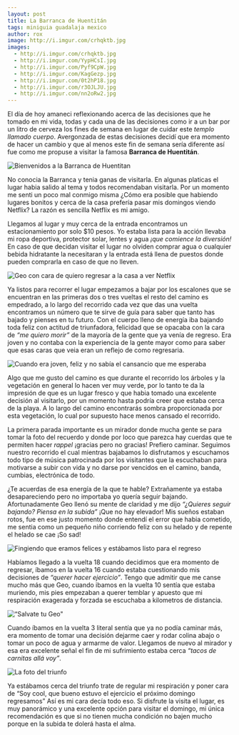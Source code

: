 ```yaml
---
layout: post
title: La Barranca de Huentitán
tags: miniguia guadalaja mexico 
author: rox
image: http://i.imgur.com/crhqktb.jpg
images:
  - http://i.imgur.com/crhqktb.jpg
  - http://i.imgur.com/YypHCsI.jpg
  - http://i.imgur.com/Pyf9CpW.jpg
  - http://i.imgur.com/KagGezp.jpg
  - http://i.imgur.com/0t2hP18.jpg
  - http://i.imgur.com/r3OJLJU.jpg
  - http://i.imgur.com/nn2oRw2.jpg
---
```


El día de hoy amaneci reflexionando acerca de las decisiones que he tomado en mi vida, todas y cada una de las decisiones como ir a un bar por un litro de cerveza los fines de semana en lugar de cuidar este *templo llamado cuerpo*. Avergonzada de estas decisiones decidí que era momento de hacer un cambio y que al menos este fin de semana sería diferente así fue como me propuse a visitar la famosa **Barranca de Huentitán**.

![Bienvenidos a la Barranca de Huentitan](http://i.imgur.com/nn2oRw2.jpg)

No conocia la Barranca y tenia ganas de visitarla. En algunas platicas el lugar habia salido al tema y todos recomendaban visitarla. Por un momento me senti un poco mal conmigo misma ¿Cómo era posible que habiendo lugares bonitos y cerca de la casa prefería pasar mis domingos viendo Netflix? La razón es sencilla Netflix es mi amigo.

Llegamos al lugar y muy cerca de la entrada encontramos un estacionamiento por solo $10 pesos. Yo estaba lista para la acción llevaba mi ropa deportiva, protector solar, lentes y agua *¡que comience la diversión!* En caso de que decidan visitar el lugar no olviden comprar agua o cualquier bebida hidratante la necesitaran y la entrada está llena de puestos donde pueden comprarla en caso de que no lleven. 

![Geo con cara de quiero regresar a la casa a ver Netflix](http://i.imgur.com/r3OJLJU.jpg) 

Ya listos para recorrer el lugar empezamos a bajar por los escalones que se encuentran en las primeras dos o tres vueltas el resto del camino es empedrado, a lo largo del recorrido cada vez que das una vuelta encontramos un número que te sirve de guía para saber que tanto has bajado y pienses en tu futuro. Con el cuerpo lleno de energía iba bajando toda feliz con actitud de triunfadora, felicidad que se opacaba con la cara de *“me quiero morir”* de la mayoría de la gente que ya venía de regreso. Era joven y no contaba con la experiencia de la gente mayor como para saber que esas caras que veia eran un reflejo de como regresaria.

![Cuando era joven, feliz y no sabía el cansancio que me esperaba](http://i.imgur.com/0t2hP18.jpg)

Algo que me gusto del camino es que durante el recorrido los árboles y la vegetación en general lo hacen ver muy verde, por lo tanto te da la impresión de que es un lugar fresco y que habia tomado una excelente decisión al visitarlo, por un momento hasta podría creer que estaba cerca de la playa. A lo largo del camino encontrarás sombra proporcionada por esta vegetación, lo cual por supuesto hace menos cansado el recorrido.

La primera parada importante es un mirador donde mucha gente se para tomar la foto del recuerdo y donde por loco que parezca hay cuerdas que te permiten hacer *rappel* ¡gracias pero no gracias! Prefiero caminar. Seguimos nuestro recorrido el cual mientras bajabamos lo disfrutamos y escuchamos todo tipo de música patrocinada por los visitantes que la escuchaban para motivarse a subir con vida y no darse por vencidos en el camino, banda, cumbias, electrónica de todo.

¿Te acuerdas de esa energía de la que te hable? Extrañamente ya estaba desapareciendo pero no importaba yo quería seguir bajando. Afortunadamente Geo llenó su mente de claridad y me dijo *“¿Quieres seguir bajando? Piensa en la subida”* ¡Que no hay elevador! Mis sueños estaban rotos, fue en ese justo momento donde entendí el error que habia cometido, me sentia como un pequeño niño corriendo feliz con su helado y de repente el helado se cae ¡So sad!

![Fingiendo que eramos felices y estábamos listo para el regreso](http://i.imgur.com/KagGezp.jpg)

Habíamos llegado a la vuelta 18 cuando decidimos que era momento de regresar, íbamos en la vuelta 16 cuando estaba cuestionando mis decisiones de *“querer hacer ejercicio”*. Tengo que admitir que me canse mucho más que Geo, cuando ibamos en la vuelta 10 sentía que estaba muriendo, mis pies empezaban a querer temblar y apuesto que mi respiración exagerada y forzada se escuchaba a kilometros de distancia.

![“Salvate tu Geo"](http://i.imgur.com/Pyf9CpW.jpg) 

Cuando íbamos en la vuelta 3 literal sentía que ya no podía caminar más, era momento de tomar una decisión dejarme caer y rodar colina abajo o tomar un poco de agua y armarme de valor. Llegamos de nuevo al mirador y esa era excelente señal el fin de mi sufrimiento estaba cerca *“tacos de carnitas allá voy”*.

![La foto del triunfo](http://i.imgur.com/YypHCsI.jpg)

Ya estábamos cerca del triunfo trate de regular mi respiración y poner cara de “Soy cool, que bueno estuvo el ejercicio el próximo domingo regresamos” Así es mi cara decía todo eso. Si disfrute la visita el lugar, es muy panorámico y una excelente opción para visitar el domingo, mi única recomendación es que si no tienen mucha condición no bajen mucho porque en la subida te dolerá hasta el alma.
